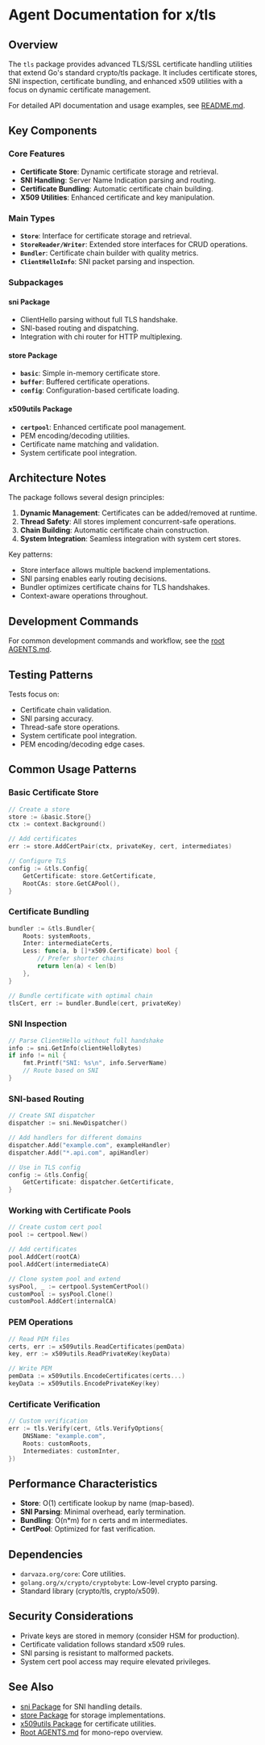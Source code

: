 # Agent Documentation for x/tls

## Overview

The `tls` package provides advanced TLS/SSL certificate handling utilities
that extend Go's standard crypto/tls package. It includes certificate stores,
SNI inspection, certificate bundling, and enhanced x509 utilities with a focus
on dynamic certificate management.

For detailed API documentation and usage examples, see [README.md](README.md).

## Key Components

### Core Features

- **Certificate Store**: Dynamic certificate storage and retrieval.
- **SNI Handling**: Server Name Indication parsing and routing.
- **Certificate Bundling**: Automatic certificate chain building.
- **X509 Utilities**: Enhanced certificate and key manipulation.

### Main Types

- **`Store`**: Interface for certificate storage and retrieval.
- **`StoreReader/Writer`**: Extended store interfaces for CRUD operations.
- **`Bundler`**: Certificate chain builder with quality metrics.
- **`ClientHelloInfo`**: SNI packet parsing and inspection.

### Subpackages

#### sni Package

- ClientHello parsing without full TLS handshake.
- SNI-based routing and dispatching.
- Integration with chi router for HTTP multiplexing.

#### store Package

- **`basic`**: Simple in-memory certificate store.
- **`buffer`**: Buffered certificate operations.
- **`config`**: Configuration-based certificate loading.

#### x509utils Package

- **`certpool`**: Enhanced certificate pool management.
- PEM encoding/decoding utilities.
- Certificate name matching and validation.
- System certificate pool integration.

## Architecture Notes

The package follows several design principles:

1. **Dynamic Management**: Certificates can be added/removed at runtime.
2. **Thread Safety**: All stores implement concurrent-safe operations.
3. **Chain Building**: Automatic certificate chain construction.
4. **System Integration**: Seamless integration with system cert stores.

Key patterns:

- Store interface allows multiple backend implementations.
- SNI parsing enables early routing decisions.
- Bundler optimizes certificate chains for TLS handshakes.
- Context-aware operations throughout.

## Development Commands

For common development commands and workflow, see the
[root AGENTS.md](../AGENTS.md).

## Testing Patterns

Tests focus on:

- Certificate chain validation.
- SNI parsing accuracy.
- Thread-safe store operations.
- System certificate pool integration.
- PEM encoding/decoding edge cases.

## Common Usage Patterns

### Basic Certificate Store

```go
// Create a store
store := &basic.Store{}
ctx := context.Background()

// Add certificates
err := store.AddCertPair(ctx, privateKey, cert, intermediates)

// Configure TLS
config := &tls.Config{
    GetCertificate: store.GetCertificate,
    RootCAs: store.GetCAPool(),
}
```

### Certificate Bundling

```go
bundler := &tls.Bundler{
    Roots: systemRoots,
    Inter: intermediateCerts,
    Less: func(a, b []*x509.Certificate) bool {
        // Prefer shorter chains
        return len(a) < len(b)
    },
}

// Bundle certificate with optimal chain
tlsCert, err := bundler.Bundle(cert, privateKey)
```

### SNI Inspection

```go
// Parse ClientHello without full handshake
info := sni.GetInfo(clientHelloBytes)
if info != nil {
    fmt.Printf("SNI: %s\n", info.ServerName)
    // Route based on SNI
}
```

### SNI-based Routing

```go
// Create SNI dispatcher
dispatcher := sni.NewDispatcher()

// Add handlers for different domains
dispatcher.Add("example.com", exampleHandler)
dispatcher.Add("*.api.com", apiHandler)

// Use in TLS config
config := &tls.Config{
    GetCertificate: dispatcher.GetCertificate,
}
```

### Working with Certificate Pools

```go
// Create custom cert pool
pool := certpool.New()

// Add certificates
pool.AddCert(rootCA)
pool.AddCert(intermediateCA)

// Clone system pool and extend
sysPool, _ := certpool.SystemCertPool()
customPool := sysPool.Clone()
customPool.AddCert(internalCA)
```

### PEM Operations

```go
// Read PEM files
certs, err := x509utils.ReadCertificates(pemData)
key, err := x509utils.ReadPrivateKey(keyData)

// Write PEM
pemData := x509utils.EncodeCertificates(certs...)
keyData := x509utils.EncodePrivateKey(key)
```

### Certificate Verification

```go
// Custom verification
err := tls.Verify(cert, &tls.VerifyOptions{
    DNSName: "example.com",
    Roots: customRoots,
    Intermediates: customInter,
})
```

## Performance Characteristics

- **Store**: O(1) certificate lookup by name (map-based).
- **SNI Parsing**: Minimal overhead, early termination.
- **Bundling**: O(n*m) for n certs and m intermediates.
- **CertPool**: Optimized for fast verification.

## Dependencies

- `darvaza.org/core`: Core utilities.
- `golang.org/x/crypto/cryptobyte`: Low-level crypto parsing.
- Standard library (crypto/tls, crypto/x509).

## Security Considerations

- Private keys are stored in memory (consider HSM for production).
- Certificate validation follows standard x509 rules.
- SNI parsing is resistant to malformed packets.
- System cert pool access may require elevated privileges.

## See Also

- [sni Package](sni/) for SNI handling details.
- [store Package](store/) for storage implementations.
- [x509utils Package](x509utils/) for certificate utilities.
- [Root AGENTS.md](../AGENTS.md) for mono-repo overview.
